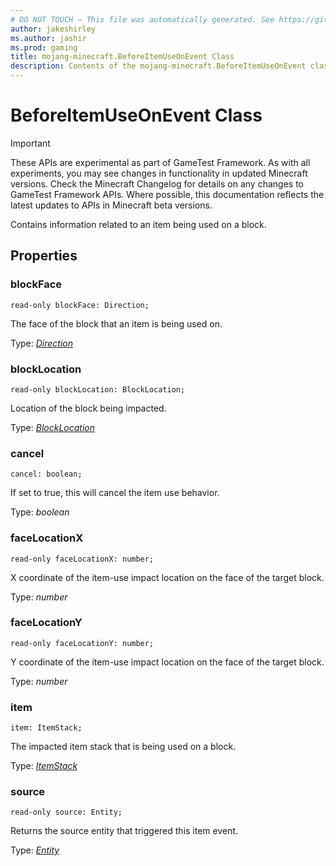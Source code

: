 ```yaml
---
# DO NOT TOUCH — This file was automatically generated. See https://github.com/Mojang/MinecraftScriptingApiDocsGenerator to modify descriptions, examples, etc.
author: jakeshirley
ms.author: jashir
ms.prod: gaming
title: mojang-minecraft.BeforeItemUseOnEvent Class
description: Contents of the mojang-minecraft.BeforeItemUseOnEvent class.
---
```

# BeforeItemUseOnEvent Class
>[!IMPORTANT]
>These APIs are experimental as part of GameTest Framework. As with all experiments, you may see changes in functionality in updated Minecraft versions. Check the Minecraft Changelog for details on any changes to GameTest Framework APIs. Where possible, this documentation reflects the latest updates to APIs in Minecraft beta versions.

Contains information related to an item being used on a block.

## Properties
### **blockFace**
`read-only blockFace: Direction;`

The face of the block that an item is being used on.

Type: [*Direction*](Direction.md)


### **blockLocation**
`read-only blockLocation: BlockLocation;`

Location of the block being impacted.

Type: [*BlockLocation*](BlockLocation.md)


### **cancel**
`cancel: boolean;`

If set to true, this will cancel the item use behavior.

Type: *boolean*


### **faceLocationX**
`read-only faceLocationX: number;`

X coordinate of the item-use impact location on the face of the target block.

Type: *number*


### **faceLocationY**
`read-only faceLocationY: number;`

Y coordinate of the item-use impact location on the face of the target block.

Type: *number*


### **item**
`item: ItemStack;`

The impacted item stack that is being used on a block.

Type: [*ItemStack*](ItemStack.md)


### **source**
`read-only source: Entity;`

Returns the source entity that triggered this item event.

Type: [*Entity*](Entity.md)




